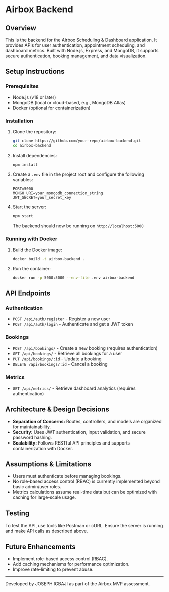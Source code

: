 # Airbox Backend

## Overview

This is the backend for the Airbox Scheduling & Dashboard application. It provides APIs for user authentication, appointment scheduling, and dashboard metrics. Built with Node.js, Express, and MongoDB, it supports secure authentication, booking management, and data visualization.

## Setup Instructions

### Prerequisites

- Node.js (v18 or later)
- MongoDB (local or cloud-based, e.g., MongoDB Atlas)
- Docker (optional for containerization)

### Installation

1. Clone the repository:
   ```bash
   git clone https://github.com/your-repo/airbox-backend.git
   cd airbox-backend
   ```
2. Install dependencies:
   ```bash
   npm install
   ```
3. Create a `.env` file in the project root and configure the following variables:
   ```env
   PORT=5000
   MONGO_URI=your_mongodb_connection_string
   JWT_SECRET=your_secret_key
   ```
4. Start the server:
   ```bash
   npm start
   ```
   The backend should now be running on `http://localhost:5000`

### Running with Docker

1. Build the Docker image:
   ```bash
   docker build -t airbox-backend .
   ```
2. Run the container:
   ```bash
   docker run -p 5000:5000 --env-file .env airbox-backend
   ```

## API Endpoints

### Authentication

- `POST /api/auth/register` - Register a new user
- `POST /api/auth/login` - Authenticate and get a JWT token

### Bookings

- `POST /api/bookings/` - Create a new booking (requires authentication)
- `GET /api/bookings/` - Retrieve all bookings for a user
- `PUT /api/bookings/:id` - Update a booking
- `DELETE /api/bookings/:id` - Cancel a booking

### Metrics

- `GET /api/metrics/` - Retrieve dashboard analytics (requires authentication)

## Architecture & Design Decisions

- **Separation of Concerns:** Routes, controllers, and models are organized for maintainability.
- **Security:** Uses JWT authentication, input validation, and secure password hashing.
- **Scalability:** Follows RESTful API principles and supports containerization with Docker.

## Assumptions & Limitations

- Users must authenticate before managing bookings.
- No role-based access control (RBAC) is currently implemented beyond basic admin/user roles.
- Metrics calculations assume real-time data but can be optimized with caching for large-scale usage.

## Testing

To test the API, use tools like Postman or cURL. Ensure the server is running and make API calls as described above.

## Future Enhancements

- Implement role-based access control (RBAC).
- Add caching mechanisms for performance optimization.
- Improve rate-limiting to prevent abuse.

---

Developed by JOSEPH IGBAJI as part of the Airbox MVP assessment.
